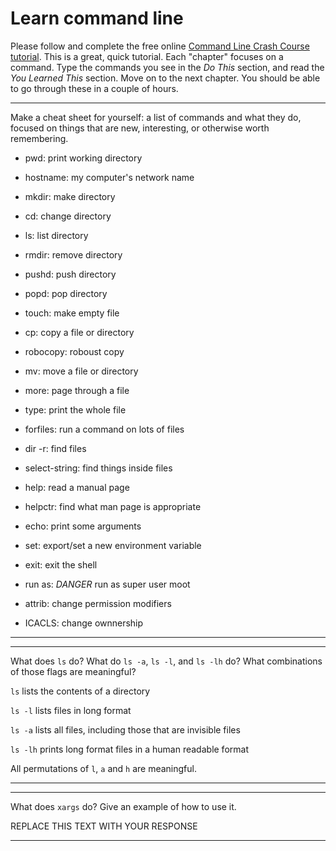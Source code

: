 # Learn command line

Please follow and complete the free online [Command Line Crash Course
tutorial](http://cli.learncodethehardway.org/book/). This is a great,
quick tutorial. Each "chapter" focuses on a command. Type the commands
you see in the _Do This_ section, and read the _You Learned This_
section. Move on to the next chapter. You should be able to go through
these in a couple of hours.


---

Make a cheat sheet for yourself: a list of commands and what they do, focused on things that are new, interesting, or otherwise worth remembering.

* pwd: print working directory

* hostname: my computer's network name

* mkdir: make directory

* cd: change directory

* ls: list directory

* rmdir: remove directory

* pushd: push directory

* popd: pop directory

* touch: make empty file 

* cp: copy a file or directory

* robocopy: roboust copy

* mv: move a file or directory

* more: page through a file

* type: print the whole file

* forfiles: run a command on lots of files

* dir -r: find files

* select-string: find things inside files

* help: read a manual page

* helpctr: find what man page is appropriate

* echo: print some arguments

* set: export/set a new environment variable

* exit: exit the shell

* run as: *DANGER* run as super user moot

* attrib: change permission modifiers 

* ICACLS: change ownnership


---


---

What does `ls` do? What do `ls -a`, `ls -l`, and `ls -lh` do? What combinations of those flags are meaningful?

`ls` lists the contents of a directory

`ls -l` lists files in long format

`ls -a` lists all files, including those that are invisible files 

`ls -lh` prints long format files in a human readable format 

All permutations of `l`, `a` and `h` are meaningful. 



---


---

What does `xargs` do? Give an example of how to use it.

REPLACE THIS TEXT WITH YOUR RESPONSE

---
